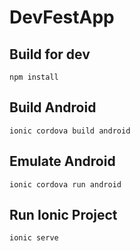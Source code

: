 # DevFestApp

## Build for dev
`npm install`

## Build Android
`ionic cordova build android`

## Emulate Android
`ionic cordova run android`

## Run Ionic Project
`ionic serve`
